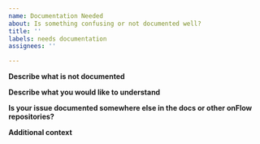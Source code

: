 ```yaml
---
name: Documentation Needed
about: Is something confusing or not documented well?
title: ''
labels: needs documentation
assignees: ''

---
```


**Describe what is not documented**

**Describe what you would like to understand**

**Is your issue documented somewhere else in the docs or other onFlow repositories?**

**Additional context**
